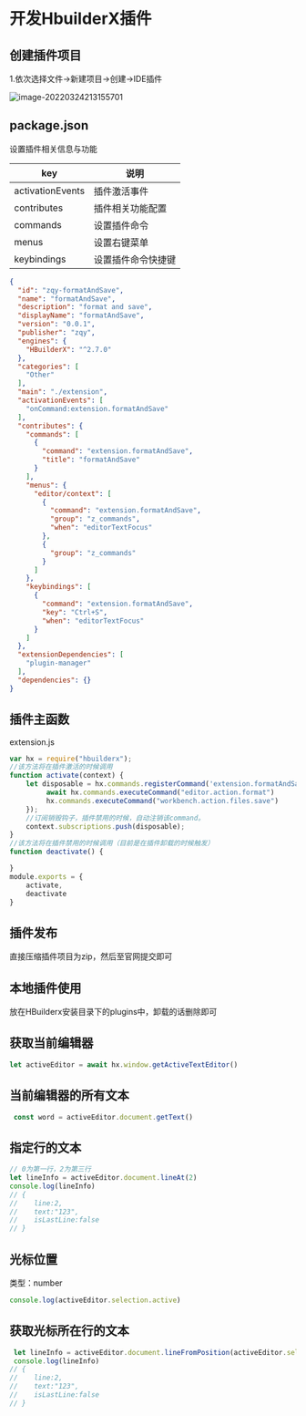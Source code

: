 # 开发HbuilderX插件

## 创建插件项目

1.依次选择文件->新建项目->创建->IDE插件

![image-20220324213155701](../../imgs/uniapp-3.png)

## package.json

设置插件相关信息与功能

| key              | 说明               |
| ---------------- | ------------------ |
| activationEvents | 插件激活事件       |
| contributes      | 插件相关功能配置   |
| commands         | 设置插件命令       |
| menus            | 设置右键菜单       |
| keybindings      | 设置插件命令快捷键 |

```json
{
  "id": "zqy-formatAndSave",
  "name": "formatAndSave", 
  "description": "format and save",
  "displayName": "formatAndSave",
  "version": "0.0.1",
  "publisher": "zqy",
  "engines": {
    "HBuilderX": "^2.7.0"
  },
  "categories": [
    "Other"
  ],
  "main": "./extension",
  "activationEvents": [
    "onCommand:extension.formatAndSave"
  ],
  "contributes": {
    "commands": [
      {
        "command": "extension.formatAndSave",
        "title": "formatAndSave"
      }
    ],
    "menus": {
      "editor/context": [
        {
          "command": "extension.formatAndSave",
          "group": "z_commands",
          "when": "editorTextFocus"
        },
        {
          "group": "z_commands"
        }
      ]
    },
    "keybindings": [
      {
        "command": "extension.formatAndSave",
        "key": "Ctrl+S",
        "when": "editorTextFocus"
      }
    ]
  },
  "extensionDependencies": [
    "plugin-manager"
  ],
  "dependencies": {}
}
```

## 插件主函数

extension.js

```js
var hx = require("hbuilderx");
//该方法将在插件激活的时候调用
function activate(context) {
	let disposable = hx.commands.registerCommand('extension.formatAndSave', async() => {
         await hx.commands.executeCommand("editor.action.format")
		 hx.commands.executeCommand("workbench.action.files.save")
	});
	//订阅销毁钩子，插件禁用的时候，自动注销该command。
	context.subscriptions.push(disposable);
}
//该方法将在插件禁用的时候调用（目前是在插件卸载的时候触发）
function deactivate() {

}
module.exports = {
	activate,
	deactivate
}
```

## 插件发布

直接压缩插件项目为zip，然后至官网提交即可

## 本地插件使用

放在HBuilderx安装目录下的plugins中，卸载的话删除即可

## 获取当前编辑器

```js
let activeEditor = await hx.window.getActiveTextEditor()
```

## 当前编辑器的所有文本

```js
 const word = activeEditor.document.getText()
```

## 指定行的文本

```js
// 0为第一行，2为第三行
let lineInfo = activeEditor.document.lineAt(2)
console.log(lineInfo) 
// {
//    line:2,
//    text:"123",
//    isLastLine:false
// }
```

## 光标位置

类型：number

```js
console.log(activeEditor.selection.active) 
```

## 获取光标所在行的文本

```js
 let lineInfo = activeEditor.document.lineFromPosition(activeEditor.selection.active)
 console.log(lineInfo) 
// {
//    line:2,
//    text:"123",
//    isLastLine:false
// }
```

